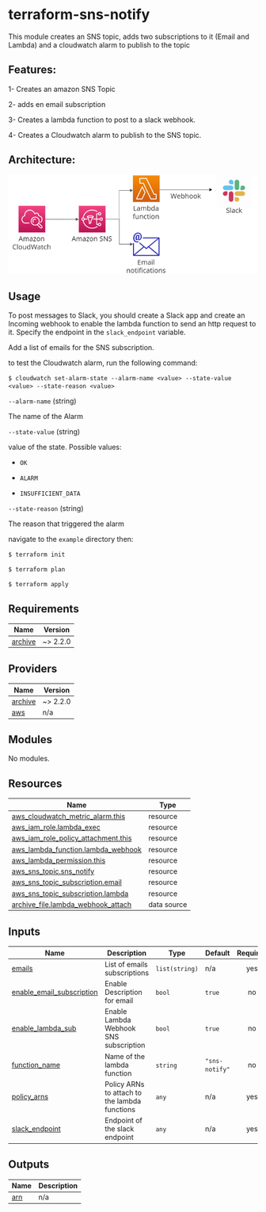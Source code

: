 # terraform-sns-notify

This module creates an SNS topic, adds two subscriptions to it (Email and Lambda) and a cloudwatch alarm to publish to the topic

## Features:
1- Creates an amazon SNS Topic

2- adds en email subscription

3- Creates a lambda function to post to a slack webhook.

4- Creates a Cloudwatch alarm to publish to the SNS topic.

## Architecture:

![Image](./docs/sns_notify_architecture.png)

## Usage

To post messages to Slack, you should create a Slack app and create an Incoming webhook to enable the lambda function to send an http request to it.
Specify the endpoint in the `slack_endpoint` variable.

Add a list of emails for the SNS subscription.

to test the Cloudwatch alarm, run the following command:

```shell
$ cloudwatch set-alarm-state --alarm-name <value> --state-value <value> --state-reason <value>
```

`--alarm-name` (string)

The name of the Alarm

`--state-value` (string)

value of the state. Possible values:

- `OK`

- `ALARM`

- `INSUFFICIENT_DATA`

`--state-reason` (string)

The reason that triggered the alarm

navigate to the `example` directory then:

```shell
$ terraform init 
```

```shell
$ terraform plan 
```

```shell
$ terraform apply 
```

<!-- BEGIN_TF_DOCS -->
## Requirements

| Name | Version |
|------|---------|
| <a name="requirement_archive"></a> [archive](#requirement\_archive) | ~> 2.2.0 |

## Providers

| Name | Version |
|------|---------|
| <a name="provider_archive"></a> [archive](#provider\_archive) | ~> 2.2.0 |
| <a name="provider_aws"></a> [aws](#provider\_aws) | n/a |

## Modules

No modules.

## Resources

| Name | Type |
|------|------|
| [aws_cloudwatch_metric_alarm.this](https://registry.terraform.io/providers/hashicorp/aws/latest/docs/resources/cloudwatch_metric_alarm) | resource |
| [aws_iam_role.lambda_exec](https://registry.terraform.io/providers/hashicorp/aws/latest/docs/resources/iam_role) | resource |
| [aws_iam_role_policy_attachment.this](https://registry.terraform.io/providers/hashicorp/aws/latest/docs/resources/iam_role_policy_attachment) | resource |
| [aws_lambda_function.lambda_webhook](https://registry.terraform.io/providers/hashicorp/aws/latest/docs/resources/lambda_function) | resource |
| [aws_lambda_permission.this](https://registry.terraform.io/providers/hashicorp/aws/latest/docs/resources/lambda_permission) | resource |
| [aws_sns_topic.sns_notify](https://registry.terraform.io/providers/hashicorp/aws/latest/docs/resources/sns_topic) | resource |
| [aws_sns_topic_subscription.email](https://registry.terraform.io/providers/hashicorp/aws/latest/docs/resources/sns_topic_subscription) | resource |
| [aws_sns_topic_subscription.lambda](https://registry.terraform.io/providers/hashicorp/aws/latest/docs/resources/sns_topic_subscription) | resource |
| [archive_file.lambda_webhook_attach](https://registry.terraform.io/providers/hashicorp/archive/latest/docs/data-sources/file) | data source |

## Inputs

| Name | Description | Type | Default | Required |
|------|-------------|------|---------|:--------:|
| <a name="input_emails"></a> [emails](#input\_emails) | List of emails subscriptions | `list(string)` | n/a | yes |
| <a name="input_enable_email_subscription"></a> [enable\_email\_subscription](#input\_enable\_email\_subscription) | Enable Description for email | `bool` | `true` | no |
| <a name="input_enable_lambda_sub"></a> [enable\_lambda\_sub](#input\_enable\_lambda\_sub) | Enable Lambda Webhook SNS subscription | `bool` | `true` | no |
| <a name="input_function_name"></a> [function\_name](#input\_function\_name) | Name of the lambda function | `string` | `"sns-notify"` | no |
| <a name="input_policy_arns"></a> [policy\_arns](#input\_policy\_arns) | Policy ARNs to attach to the lambda functions | `any` | n/a | yes |
| <a name="input_slack_endpoint"></a> [slack\_endpoint](#input\_slack\_endpoint) | Endpoint of the slack endpoint | `any` | n/a | yes |

## Outputs

| Name | Description |
|------|-------------|
| <a name="output_arn"></a> [arn](#output\_arn) | n/a |
<!-- END_TF_DOCS -->


